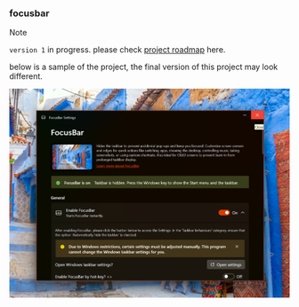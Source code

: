 ### **focusbar**
> [!note]
> ```version 1``` in progress. please check [project roadmap](https://github.com/fonseware/FocusBar/blob/main/roadmap.md) here.

below is a sample of the project, the final version of this project may look different.
<p align="center">
  <img alt="a sample screenshot of the unfinished project" src="https://github.com/fonseware/FocusBar/blob/main/Screenshot%202024-11-22%20203138.png" width="800">
</p> 
